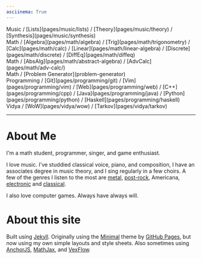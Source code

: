 ```yaml
---
asciinema: True
---
```


<span class="nav">
Music /
[Lists](pages/music/lists) /
[Theory](pages/music/theory) /
[Synthesis](pages/music/synthesis)
<br/>
Math /
[Algebra](pages/math/algebra) /
[Trig](pages/math/trigonometry) /
[Calc](pages/math/calc) /
[Linear](pages/math/linear-algebra) /
[Discrete](pages/math/discrete) /
[DiffEq](pages/math/diffeq)
<br/>
Math /
[AbsAlg](pages/math/abstract-algebra) /
[AdvCalc](pages/math/adv-calc/)
<br/>
Math / [Problem Generator](problem-generator)
<br/>
Programming /
[Git](pages/programming/git) /
[Vim](pages/programming/vim) /
[Web](pages/programming/web) /
[C++](pages/programming/cpp) /
[Java](pages/programming/java) /
[Python](pages/programming/python) /
[Haskell](pages/programming/haskell)
<br/>
Vidya /
[WoW](pages/vidya/wow) /
[Tarkov](pages/vidya/tarkov)
</span>

<hr>

# About Me

<asciinema-player src="/test.cast"></asciinema-player>

I'm a math student, programmer, singer, and game enthusiast.

I love music. I've studdied classical voice, piano, and composition, I have
an associates degree in music theory, and I sing regularly in a few choirs.
A few of the genres I listen to the most are
[metal](pages/music/lists/#metal),
[post-rock](pages/music/lists/#post-rock),
Americana,
[electronic](pages/music/lists/#electronic) and
[classical](pages/music/lists/#classical).

I also love computer games. Always have always will.

<!--
On Steam I'm [SweedJesus][steam], and on the Vanilla private server [Elysium
(Anathema)][elysium] my main is Miraculin, 60 priest in [Titans of War][tow] (a
guild which has since moved to play on other servers).

[elysium]: https://elysium-project.org
[tow]: http://titansofwar.org
[steam]: https://steamcommunity.com/id/SweedJesus
-->

# About this site

Built using [Jekyll][jekyll]. Originally using the [Minimal][minimal] theme
by [GitHub Pages][github-pages], but now using my own simple layouts and style sheets.
Also sometimes using [AnchorJS][anchorjs], [MathJax][mathjax], and [VexFlow][vexflow].

[jekyll]: https://jekyllrb.com
[github-pages]: https://pages.github.com
[minimal]: https://pages-themes.github.io/minimal
[anchorjs]: https://bryanbraun.com/anchorjs
[mathjax]: https://mathjax.org
[vexflow]: http://vexflow.com

